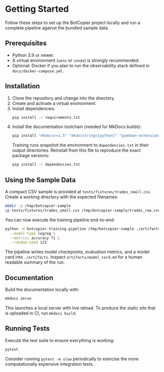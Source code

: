 # Getting Started

Follow these steps to set up the BotCopier project locally and run a complete
pipeline against the bundled sample data.

## Prerequisites

* Python 3.9 or newer.
* A virtual environment (``venv`` or ``conda``) is strongly recommended.
* Optional: Docker if you plan to run the observability stack defined in
  ``docs/docker-compose.yml``.

## Installation

1. Clone the repository and change into the directory.
2. Create and activate a virtual environment.
3. Install dependencies:
   ```bash
   pip install -r requirements.txt
   ```
4. Install the documentation toolchain (needed for MkDocs builds):
   ```bash
   pip install "mkdocs>=1.5" "mkdocstrings[python]" "pymdown-extensions"
   ```
   Training runs snapshot the environment to ``dependencies.txt`` in their output
   directories. Reinstall from this file to reproduce the exact package
   versions:
   ```bash
   pip install -r dependencies.txt
   ```

## Using the Sample Data

A compact CSV sample is provided at ``tests/fixtures/trades_small.csv``. Create a
working directory with the expected filenames:

```bash
mkdir -p /tmp/botcopier-sample
cp tests/fixtures/trades_small.csv /tmp/botcopier-sample/trades_raw.csv
```

You can now execute the training pipeline end-to-end:

```bash
python -m botcopier.training.pipeline /tmp/botcopier-sample ./artifacts \
  --model-type logreg \
  --metrics accuracy f1 \
  --random-seed 123
```

The pipeline writes model checkpoints, evaluation metrics, and a model card into
``./artifacts``. Inspect ``artifacts/model_card.md`` for a human readable
summary of the run.

## Documentation

Build the documentation locally with:
```bash
mkdocs serve
```
This launches a local server with live reload. To produce the static site that
is uploaded in CI, run ``mkdocs build``.

## Running Tests

Execute the test suite to ensure everything is working:
```bash
pytest
```
Consider running ``pytest -m slow`` periodically to exercise the more
computationally expensive integration tests.
